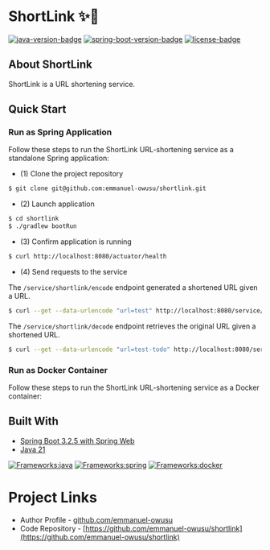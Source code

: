 # ShortLink ✨🔗
[![java-version-badge](https://img.shields.io/badge/Java-21-blue)](https://www.oracle.com/java/technologies/downloads/#java21)
[![spring-boot-version-badge](https://img.shields.io/badge/Spring_Boot-3.2.5-green)](https://spring.io/projects/spring-boot)
[![license-badge](https://img.shields.io/badge/License-MIT-yellow)](LICENSE)

## About ShortLink
ShortLink is a URL shortening service.

## Quick Start

### Run as Spring Application
Follow these steps to run the ShortLink URL-shortening service as a standalone Spring application:

* (1) Clone the project repository
```zsh
$ git clone git@github.com:emmanuel-owusu/shortlink.git
```
* (2) Launch application

```zsh
$ cd shortlink
$ ./gradlew bootRun
```
* (3) Confirm application is running
```zsh
$ curl http://localhost:8080/actuator/health
```
* (4) Send requests to the service

The `/service/shortlink/encode` endpoint generated a shortened URL given a URL.
```zsh
$ curl --get --data-urlencode "url=test" http://localhost:8080/service/shortlink/encode # TODO - use query param example from final application output
```



The `/service/shortlink/decode` endpoint retrieves the original URL given a shortened URL.

```zsh
$ curl --get --data-urlencode "url=test-todo" http://localhost:8080/service/shortlink/decode
```

### Run as Docker Container
Follow these steps to run the ShortLink URL-shortening service as a Docker container:

## Built With
* [Spring Boot 3.2.5 with Spring Web](https://start.spring.io/#!type=gradle-project&language=java&platformVersion=3.2.5&packaging=jar&jvmVersion=21&groupId=com.github.emmanuel-owusu&artifactId=shortlink&name=ShortLink&description=ShortLink%20is%20a%20URL%20shortening%20service&packageName=com.github.emmanuel-owusu.shortlink&dependencies=web)
* [Java 21](https://www.oracle.com/java/technologies/downloads/#java21)

[![Frameworks:java](https://skillicons.dev/icons?i=java)](https://www.oracle.com/java/)
[![Frameworks:spring](https://skillicons.dev/icons?i=spring)](https://spring.io/)
[![Frameworks:docker](https://skillicons.dev/icons?i=docker)](https://www.docker.com/)



# Project Links
* Author Profile - [github.com/emmanuel-owusu](https://github.com/emmanuel-owusu)
* Code Repository - [https://github.com/emmanuel-owusu/shortlink](https://github.com/emmanuel-owusu/shortlink)